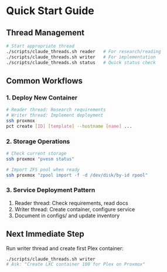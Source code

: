 # Quick Start Guide

## Thread Management

```bash
# Start appropriate thread
./scripts/claude_threads.sh reader   # For research/reading
./scripts/claude_threads.sh writer   # For implementation
./scripts/claude_threads.sh status   # Quick status check
```

## Common Workflows

### 1. Deploy New Container
```bash
# Reader thread: Research requirements
# Writer thread: Implement deployment
ssh proxmox
pct create [ID] [template] --hostname [name] ...
```

### 2. Storage Operations
```bash
# Check current storage
ssh proxmox "pvesm status"

# Import ZFS pool when ready
ssh proxmox "zpool import -f -d /dev/disk/by-id rpool"
```

### 3. Service Deployment Pattern
1. Reader thread: Check requirements, read docs
2. Writer thread: Create container, configure service
3. Document in configs/ and update inventory

## Next Immediate Step

Run writer thread and create first Plex container:
```bash
./scripts/claude_threads.sh writer
# Ask: "Create LXC container 100 for Plex on Proxmox"
```